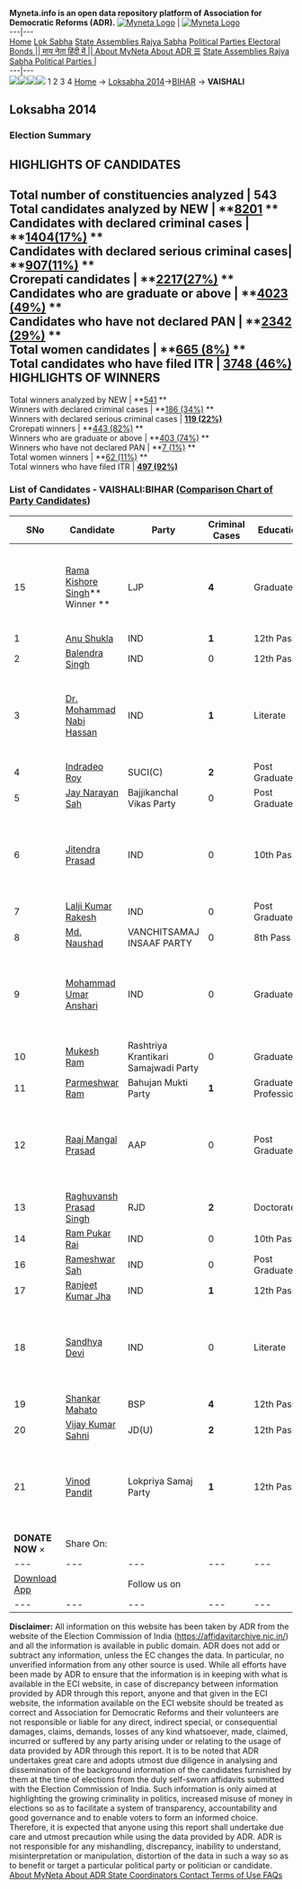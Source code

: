 **Myneta.info is an open data repository platform of Association for Democratic Reforms (ADR).**
[![Myneta Logo](https://www.myneta.info/lib/img/myneta-logo.png)](https://www.myneta.info/) | [![Myneta Logo](https://www.myneta.info/lib/img/adr-logo.png)](https://adrindia.org)  
---|---  
[Home](https://www.myneta.info/) [Lok Sabha](https://www.myneta.info/#ls "Lok Sabha") [ State Assemblies ](https://www.myneta.info/#sa "State Assemblies") [Rajya Sabha](https://www.myneta.info/#rs "Rajya Sabha") [Political Parties ](https://www.myneta.info/party "Political Parties") [ Electoral Bonds ](https://www.myneta.info/electoral_bonds "Electoral Bonds") [ || माय नेता हिंदी में || ](https://translate.google.co.in/translate?prev=hp&hl=en&js=y&u=www.myneta.info&sl=en&tl=hi&history_state0=) [ About MyNeta ](https://adrindia.org/content/about-myneta) [ About ADR ](https://adrindia.org/about-adr/who-we-are) [☰](javascript:void\(0\))
[ State Assemblies ](https://www.myneta.info/#sa "State Assemblies") [ Rajya Sabha ](https://www.myneta.info/#rs "Rajya Sabha") [ Political Parties ](https://www.myneta.info/party "Political Parties")
|   
---|---  
![](https://www.myneta.info/lib/img/banner/banner-1.png)![](https://www.myneta.info/lib/img/banner/banner-2.png)![](https://www.myneta.info/lib/img/banner/banner-3.png)![](https://www.myneta.info/lib/img/banner/banner-4.png)
1  2  3  4 
[Home](https://www.myneta.info/) → [Loksabha 2014](https://www.myneta.info/ls2014/)→[BIHAR](https://www.myneta.info/ls2014/index.php?action=show_constituencies&state_id=4) → **VAISHALI**
### 
## Loksabha 2014
###  Election Summary 
HIGHLIGHTS OF CANDIDATES  
---  
Total number of constituencies analyzed |  543   
Total candidates analyzed by NEW | **[8201](https://www.myneta.info/ls2014/index.php?action=summary&subAction=candidates_analyzed&sort=candidate#summary) **  
Candidates with declared criminal cases | **[1404(17%)](https://www.myneta.info/ls2014/index.php?action=summary&subAction=crime&sort=candidate#summary) **  
Candidates with declared serious criminal cases| **[907(11%)](https://www.myneta.info/ls2014/index.php?action=summary&subAction=serious_crime&sort=candidate#summary) **  
Crorepati candidates | **[2217(27%)](https://www.myneta.info/ls2014/index.php?action=summary&subAction=crorepati&sort=candidate#summary) **  
Candidates who are graduate or above | **[4023 (49%)](https://www.myneta.info/ls2014/index.php?action=summary&subAction=education&sort=candidate#summary) **  
Candidates who have not declared PAN | **[2342 (29%)](https://www.myneta.info/ls2014/index.php?action=summary&subAction=without_pan&sort=candidate#summary) **  
Total women candidates | **[665 (8%)](https://www.myneta.info/ls2014/index.php?action=summary&subAction=women_candidate&sort=candidate#summary) **  
Total candidates who have filed ITR | [**3748 (46%)**](https://www.myneta.info/ls2014/index.php?action=summary&subAction=filed_itr&sort=candidate#summary)  
HIGHLIGHTS OF WINNERS  
---  
Total winners analyzed by NEW | **[541](https://www.myneta.info/ls2014/index.php?action=summary&subAction=winner_analyzed&sort=candidate#summary) **  
Winners with declared criminal cases | **[186 (34%)](https://www.myneta.info/ls2014/index.php?action=summary&subAction=winner_crime&sort=candidate#summary) **  
Winners with declared serious criminal cases | **[119 (22%)](https://www.myneta.info/ls2014/index.php?action=summary&subAction=winner_serious_crime&sort=candidate#summary)**  
Crorepati winners | **[443 (82%)](https://www.myneta.info/ls2014/index.php?action=summary&subAction=winner_crorepati&sort=candidate#summary) **  
Winners who are graduate or above | **[403 (74%)](https://www.myneta.info/ls2014/index.php?action=summary&subAction=winner_education&sort=candidate#summary) **  
Winners who have not declared PAN | **[7 (1%)](https://www.myneta.info/ls2014/index.php?action=summary&subAction=winner_without_pan&sort=candidate#summary) **  
Total women winners | **[62 (11%)](https://www.myneta.info/ls2014/index.php?action=summary&subAction=winner_women&sort=candidate#summary) **  
Total winners who have filed ITR | [**497 (92%)**](https://www.myneta.info/ls2014/index.php?action=summary&subAction=winner_filed_itr&sort=candidate#summary)  
### List of Candidates - VAISHALI:BIHAR ([Comparison Chart of Party Candidates](https://www.myneta.info/ls2014/comparisonchart.php?constituency_id=182))
SNo | Candidate| Party| Criminal Cases| Education| Age| Total Assets| Liabilities  
---|---|---|---|---|---|---|---  
15  | [Rama Kishore Singh](https://www.myneta.info/ls2014/candidate.php?candidate_id=9179)** Winner ** | LJP | **4** | Graduate| 51 | ![](https://myneta.info/image_v2.php?myneta_folder=ls2014&candidate_id=9179&col=ta) | ![](https://myneta.info/image_v2.php?myneta_folder=ls2014&candidate_id=9179&col=lia)  
1  | [Anu Shukla](https://www.myneta.info/ls2014/candidate.php?candidate_id=9190) | IND | **1** | 12th Pass| 38 | Rs 11,56,49,612 ~ 11 Crore+ | Rs 18,78,947 ~ 18 Lacs+  
2  | [Balendra Singh](https://www.myneta.info/ls2014/candidate.php?candidate_id=9476) | IND | 0 | 12th Pass| 66 | Rs 3,00,70,000 ~ 3 Crore+ | Rs 5,08,000 ~ 5 Lacs+  
3  | [Dr. Mohammad Nabi Hassan](https://www.myneta.info/ls2014/candidate.php?candidate_id=9177) | IND | **1** | Literate| 30 | ![](https://myneta.info/image_v2.php?myneta_folder=ls2014&candidate_id=9177&col=ta) | ![](https://myneta.info/image_v2.php?myneta_folder=ls2014&candidate_id=9177&col=lia)  
4  | [Indradeo Roy](https://www.myneta.info/ls2014/candidate.php?candidate_id=9183) | SUCI(C) | **2** | Post Graduate| 51 | Rs 3,56,214 ~ 3 Lacs+ | Rs 1,03,580 ~ 1 Lacs+  
5  | [Jay Narayan Sah](https://www.myneta.info/ls2014/candidate.php?candidate_id=9474) | Bajjikanchal Vikas Party | 0 | Post Graduate| 59 | Rs 6,32,255 ~ 6 Lacs+ | Rs 0 ~   
6  | [Jitendra Prasad](https://www.myneta.info/ls2014/candidate.php?candidate_id=9180) | IND | 0 | 10th Pass| 40 | ![](https://myneta.info/image_v2.php?myneta_folder=ls2014&candidate_id=9180&col=ta) | ![](https://myneta.info/image_v2.php?myneta_folder=ls2014&candidate_id=9180&col=lia)  
7  | [Lalji Kumar Rakesh](https://www.myneta.info/ls2014/candidate.php?candidate_id=9473) | IND | 0 | Post Graduate| 41 | Rs 13,67,000 ~ 13 Lacs+ | Rs 0 ~   
8  | [Md. Naushad](https://www.myneta.info/ls2014/candidate.php?candidate_id=9477) | VANCHITSAMAJ INSAAF PARTY | 0 | 8th Pass| 25 | Rs 2,35,200 ~ 2 Lacs+ | Rs 0 ~   
9  | [Mohammad Umar Anshari](https://www.myneta.info/ls2014/candidate.php?candidate_id=9175) | IND | 0 | Graduate| 58 | ![](https://myneta.info/image_v2.php?myneta_folder=ls2014&candidate_id=9175&col=ta) | ![](https://myneta.info/image_v2.php?myneta_folder=ls2014&candidate_id=9175&col=lia)  
10  | [Mukesh Ram](https://www.myneta.info/ls2014/candidate.php?candidate_id=9184) | Rashtriya Krantikari Samajwadi Party | 0 | Graduate| 29 | Rs 46,000 ~ 46 Thou+ | Rs 0 ~   
11  | [Parmeshwar Ram](https://www.myneta.info/ls2014/candidate.php?candidate_id=9178) | Bahujan Mukti Party | **1** | Graduate Professional| 64 | Rs 1,77,27,192 ~ 1 Crore+ | Rs 5,00,000 ~ 5 Lacs+  
12  | [Raaj Mangal Prasad](https://www.myneta.info/ls2014/candidate.php?candidate_id=9181) | AAP | 0 | Post Graduate| 54 | ![](https://myneta.info/image_v2.php?myneta_folder=ls2014&candidate_id=9181&col=ta) | ![](https://myneta.info/image_v2.php?myneta_folder=ls2014&candidate_id=9181&col=lia)  
13  | [Raghuvansh Prasad Singh](https://www.myneta.info/ls2014/candidate.php?candidate_id=9176) | RJD | **2** | Doctorate| 67 | Rs 1,80,95,679 ~ 1 Crore+ | Rs 33,346 ~ 33 Thou+  
14  | [Ram Pukar Rai](https://www.myneta.info/ls2014/candidate.php?candidate_id=9188) | IND | 0 | 10th Pass| 42 | Rs 1,20,14,000 ~ 1 Crore+ | Rs 7,23,000 ~ 7 Lacs+  
16  | [Rameshwar Sah](https://www.myneta.info/ls2014/candidate.php?candidate_id=9187) | IND | 0 | Post Graduate| 38 | Rs 15,37,465 ~ 15 Lacs+ | Rs 0 ~   
17  | [Ranjeet Kumar Jha](https://www.myneta.info/ls2014/candidate.php?candidate_id=9189) | IND | **1** | 12th Pass| 28 | Rs 1,79,60,000 ~ 1 Crore+ | Rs 22,00,000 ~ 22 Lacs+  
18  | [Sandhya Devi](https://www.myneta.info/ls2014/candidate.php?candidate_id=9191) | IND | 0 | Literate| 43 | ![](https://myneta.info/image_v2.php?myneta_folder=ls2014&candidate_id=9191&col=ta) | ![](https://myneta.info/image_v2.php?myneta_folder=ls2014&candidate_id=9191&col=lia)  
19  | [Shankar Mahato](https://www.myneta.info/ls2014/candidate.php?candidate_id=9182) | BSP | **4** | 12th Pass| 42 | Rs 36,82,067 ~ 36 Lacs+ | Rs 14,766 ~ 14 Thou+  
20  | [Vijay Kumar Sahni](https://www.myneta.info/ls2014/candidate.php?candidate_id=9185) | JD(U) | **2** | 12th Pass| 63 | Rs 1,19,29,261 ~ 1 Crore+ | Rs 58,282 ~ 58 Thou+  
21  | [Vinod Pandit](https://www.myneta.info/ls2014/candidate.php?candidate_id=9475) | Lokpriya Samaj Party | **1** | 12th Pass| 34 | ![](https://myneta.info/image_v2.php?myneta_folder=ls2014&candidate_id=9475&col=ta) | ![](https://myneta.info/image_v2.php?myneta_folder=ls2014&candidate_id=9475&col=lia)  
|  **DONATE NOW** × |  Share On:  | [](https://api.whatsapp.com/send?text=https%3A%2F%2Fmyneta.info%2Fpunjab2022%2Findex.php%3Faction%3Dshow_constituencies%26state_id%3D19) | [](https://www.facebook.com/sharer/sharer.php?u=https%3A%2F%2Fmyneta.info%2Fpunjab2022%2Findex.php%3Faction%3Dshow_constituencies%26state_id%3D19) | [](https://twitter.com/share?url=https%3A%2F%2Fmyneta.info%2Fpunjab2022%2Findex.php%3Faction%3Dshow_constituencies%26state_id%3D19)  
---|---|---|---|---  
| [ Download App ](https://play.google.com/store/apps/details?id=com.webrosoft.myneta1&pcampaignid=pcampaignidMKT-Other-global-all-co-prtnr-py-PartBadge-Mar2515-1) | [](https://play.google.com/store/apps/details?id=com.webrosoft.myneta1&pcampaignid=pcampaignidMKT-Other-global-all-co-prtnr-py-PartBadge-Mar2515-1) |  Follow us on  | [](https://www.facebook.com/adrindia.org/) | [](https://twitter.com/adrspeaks) | [](https://groups.google.com/g/national-election-watch?hl=en&pli=1) | [](https://www.instagram.com/adrspeaks/) | [](https://www.youtube.com/user/adrspeaks) | [](https://sharechat.com/profile/adrspeaks)  
---|---|---|---|---|---|---|---|---  
**Disclaimer:** All information on this website has been taken by ADR from the website of the Election Commission of India (https://affidavitarchive.nic.in/) and all the information is available in public domain. ADR does not add or subtract any information, unless the EC changes the data. In particular, no unverified information from any other source is used. While all efforts have been made by ADR to ensure that the information is in keeping with what is available in the ECI website, in case of discrepancy between information provided by ADR through this report, anyone and that given in the ECI website, the information available on the ECI website should be treated as correct and Association for Democratic Reforms and their volunteers are not responsible or liable for any direct, indirect special, or consequential damages, claims, demands, losses of any kind whatsoever, made, claimed, incurred or suffered by any party arising under or relating to the usage of data provided by ADR through this report. It is to be noted that ADR undertakes great care and adopts utmost due diligence in analysing and dissemination of the background information of the candidates furnished by them at the time of elections from the duly self-sworn affidavits submitted with the Election Commission of India. Such information is only aimed at highlighting the growing criminality in politics, increased misuse of money in elections so as to facilitate a system of transparency, accountability and good governance and to enable voters to form an informed choice. Therefore, it is expected that anyone using this report shall undertake due care and utmost precaution while using the data provided by ADR. ADR is not responsible for any mishandling, discrepancy, inability to understand, misinterpretation or manipulation, distortion of the data in such a way so as to benefit or target a particular political party or politician or candidate. 
[ About MyNeta ](https://adrindia.org/content/about-myneta) [ About ADR ](https://adrindia.org/about-adr/who-we-are) [ State Coordinators ](https://adrindia.org/about-adr/state-coordinators) [ Contact ](https://adrindia.org/contact-us) [ Terms of Use ](https://adrindia.org/content/adr-terms-use) [ FAQs ](https://adrindia.org/content/faqs)
